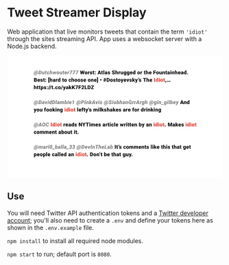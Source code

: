 # Tweet Streamer Display
Web application that live monitors tweets that contain the term `'idiot'` through the sites streaming API. App uses a websocket server with a Node.js backend.

![Site demo](/demo.jpg)

## Use
You will need Twitter API authentication tokens and a [Twitter developer account](https://developer.twitter.com/); you'll also need to create a `.env` and define your tokens here as shown in the `.env.example` file.

`npm install` to install all required node modules.

`npm start` to run; default port is `8080`.